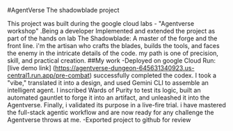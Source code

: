 #AgentVerse The shadowblade project

This project was built during the google cloud labs - "Agentverse workshop" .Being a developer Implemented and extended the project as part of the hands on lab
The Shadowblade: A master of the forge and the front line. i'm the artisan who crafts the blades, builds the tools, and faces the enemy in the intricate details of the code. 
my path is one of precision, skill, and practical creation.
##My work 
-Deployed on google Cloud Run: [live demo link] (https://agentverse-dungeon-645631340923.us-central1.run.app/pre-combat)
successfully completed the codex. I took a "vibe," translated it into a design, and used Gemini CLI to assemble an intelligent agent. 
I inscribed Wards of Purity to test its logic, built an automated gauntlet to forge it into an artifact, and unleashed it into the Agentverse.
Finally, i validated its purpose in a live-fire trial. i have mastered the full-stack agentic workflow and are now ready for any challenge the Agentverse throws at me.
-Exported project to github for review
